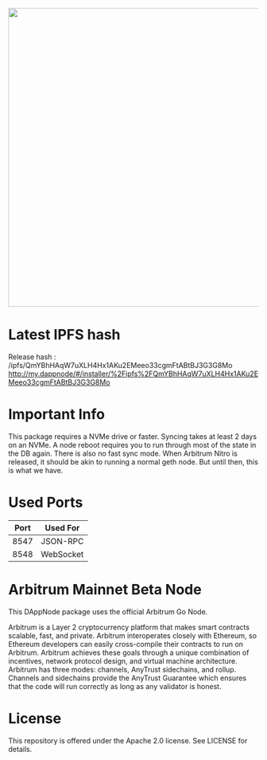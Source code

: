 <p align="center"><img src="https://github.com/OffchainLabs/arbitrum/blob/master/docs/assets/offchain_labs_logo.png" width="600"></p>

# Latest IPFS hash
  Release hash : /ipfs/QmYBhHAqW7uXLH4Hx1AKu2EMeeo33cgmFtABtBJ3G3G8Mo
  http://my.dappnode/#/installer/%2Fipfs%2FQmYBhHAqW7uXLH4Hx1AKu2EMeeo33cgmFtABtBJ3G3G8Mo
# Important Info

This package requires a NVMe drive or faster. Syncing takes at least 2 days on an NVMe. A node reboot requires you to run through most of the state in the DB again. There is also no fast sync mode. When Arbitrum Nitro is released, it should be akin to running a normal geth node. But until then, this is what we have.

# Used Ports

| Port | Used For |
| ---- | -------- |
| 8547 | JSON-RPC |
| 8548 | WebSocket|

# Arbitrum Mainnet Beta Node

This DAppNode package uses the official Arbitrum Go Node. 

Arbitrum is a Layer 2 cryptocurrency platform that makes smart contracts scalable, fast, and private. Arbitrum interoperates closely with Ethereum, so Ethereum developers can easily cross-compile their contracts to run on Arbitrum. Arbitrum achieves these goals through a unique combination of incentives, network protocol design, and virtual machine architecture. Arbitrum has three modes: channels, AnyTrust sidechains, and rollup. Channels and sidechains provide the AnyTrust Guarantee which ensures that the code will run correctly as long as any validator is honest.

# License

This repository is offered under the Apache 2.0 license. See LICENSE for details.